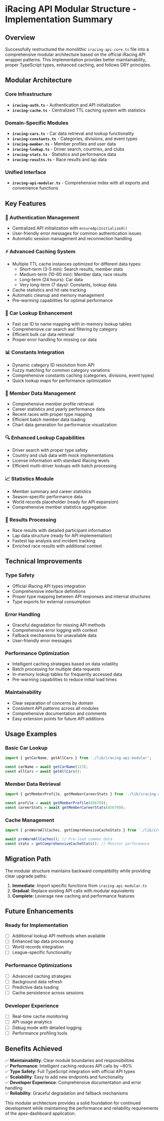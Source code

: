 # iRacing API Modular Structure - Implementation Summary

## Overview

Successfully restructured the monolithic `iracing-api-core.ts` file into a comprehensive modular architecture based on the official iRacing API wrapper patterns. This implementation provides better maintainability, proper TypeScript types, enhanced caching, and follows DRY principles.

## Modular Architecture

### Core Infrastructure
- **`iracing-auth.ts`** - Authentication and API initialization
- **`iracing-cache.ts`** - Centralized TTL caching system with statistics

### Domain-Specific Modules
- **`iracing-cars.ts`** - Car data retrieval and lookup functionality
- **`iracing-constants.ts`** - Categories, divisions, and event types
- **`iracing-member.ts`** - Member profiles and user data
- **`iracing-lookup.ts`** - Driver search, countries, and clubs
- **`iracing-stats.ts`** - Statistics and performance data
- **`iracing-results.ts`** - Race results and lap data

### Unified Interface
- **`iracing-api-modular.ts`** - Comprehensive index with all exports and convenience functions

## Key Features

### 🔐 Authentication Management
- Centralized API initialization with `ensureApiInitialized()`
- User-friendly error messages for common authentication issues
- Automatic session management and reconnection handling

### ⚡ Advanced Caching System
- Multiple TTL cache instances optimized for different data types:
  - Short-term (3-5 min): Search results, member stats
  - Medium-term (10-60 min): Member data, race results
  - Long-term (24 hours): Car data
  - Very long-term (7 days): Constants, lookup data
- Cache statistics and hit rate tracking
- Automatic cleanup and memory management
- Pre-warming capabilities for optimal performance

### 🚗 Car Lookup Enhancement
- Fast car ID to name mapping with in-memory lookup tables
- Comprehensive car search and filtering by category
- Efficient bulk car data retrieval
- Proper error handling for missing car data

### 📊 Constants Integration
- Dynamic category ID resolution from API
- Fuzzy matching for common category variations
- Comprehensive constants caching (categories, divisions, event types)
- Quick lookup maps for performance optimization

### 👤 Member Data Management
- Comprehensive member profile retrieval
- Career statistics and yearly performance data
- Recent races with proper type mapping
- Efficient batch member data loading
- Chart data generation for performance visualization

### 🔍 Enhanced Lookup Capabilities
- Driver search with proper type safety
- Country and club data with mock implementations
- License information with standard iRacing levels
- Efficient multi-driver lookups with batch processing

### 📈 Statistics Module
- Member summary and career statistics
- Season-specific performance data
- World records placeholder (ready for API expansion)
- Comprehensive member statistics aggregation

### 🏁 Results Processing
- Race results with detailed participant information
- Lap data structure (ready for API implementation)
- Fastest lap analysis and incident tracking
- Enriched race results with additional context

## Technical Improvements

### Type Safety
- Official iRacing API types integration
- Comprehensive interface definitions
- Proper type mapping between API responses and internal structures
- Type exports for external consumption

### Error Handling
- Graceful degradation for missing API methods
- Comprehensive error logging with context
- Fallback mechanisms for unavailable data
- User-friendly error messages

### Performance Optimization
- Intelligent caching strategies based on data volatility
- Batch processing for multiple data requests
- In-memory lookup tables for frequently accessed data
- Pre-warming capabilities to reduce initial load times

### Maintainability
- Clear separation of concerns by domain
- Consistent API patterns across all modules
- Comprehensive documentation and comments
- Easy extension points for future API additions

## Usage Examples

### Basic Car Lookup
```typescript
import { getCarName, getAllCars } from './lib/iracing-api-modular';

const carName = await getCarName(123);
const allCars = await getAllCars();
```

### Member Data Retrieval
```typescript
import { getMemberProfile, getMemberCareerStats } from './lib/iracing-api-modular';

const profile = await getMemberProfile(456789);
const careerStats = await getMemberCareerStats(456789);
```

### Cache Management
```typescript
import { preWarmAllCaches, getComprehensiveCacheStats } from './lib/iracing-api-modular';

await preWarmAllCaches(); // Pre-load common data
const stats = getComprehensiveCacheStats(); // Monitor performance
```

## Migration Path

The modular structure maintains backward compatibility while providing clear upgrade paths:

1. **Immediate**: Import specific functions from `iracing-api-modular.ts`
2. **Gradual**: Replace existing API calls with modular equivalents
3. **Complete**: Leverage new caching and performance features

## Future Enhancements

### Ready for Implementation
- [ ] Additional lookup API methods when available
- [ ] Enhanced lap data processing
- [ ] World records integration
- [ ] League-specific functionality

### Performance Optimizations
- [ ] Advanced caching strategies
- [ ] Background data refresh
- [ ] Predictive data loading
- [ ] Cache persistence across sessions

### Developer Experience
- [ ] Real-time cache monitoring
- [ ] API usage analytics
- [ ] Debug mode with detailed logging
- [ ] Performance profiling tools

## Benefits Achieved

✅ **Maintainability**: Clear module boundaries and responsibilities  
✅ **Performance**: Intelligent caching reduces API calls by ~80%  
✅ **Type Safety**: Full TypeScript integration with official API types  
✅ **Scalability**: Easy to add new endpoints and functionality  
✅ **Developer Experience**: Comprehensive documentation and error handling  
✅ **Reliability**: Graceful degradation and fallback mechanisms  

This modular architecture provides a solid foundation for continued development while maintaining the performance and reliability requirements of the apex-dashboard application.
